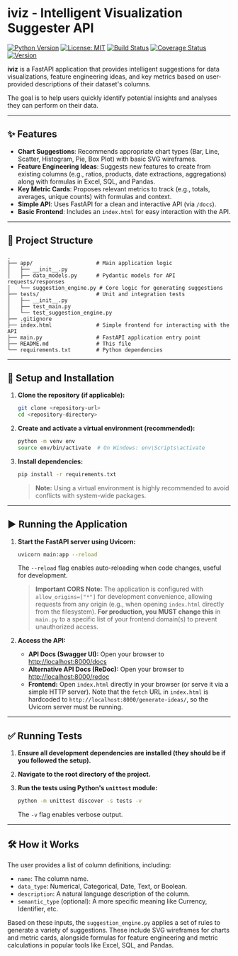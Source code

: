 # iviz - Intelligent Visualization Suggester API

[![Python Version](https://img.shields.io/badge/python-3.9%2B-blue.svg)](https://www.python.org/downloads/)
[![License: MIT](https://img.shields.io/badge/License-MIT-yellow.svg)](https://opensource.org/licenses/MIT)
[![Build Status](https://img.shields.io/badge/build-passing-brightgreen.svg)](#) <!-- Placeholder -->
[![Coverage Status](https://img.shields.io/badge/coverage-100%25-brightgreen.svg)](#) <!-- Placeholder -->
[![Version](https://img.shields.io/badge/version-0.1.0-blue.svg)](#) <!-- Placeholder, matches app version -->

**iviz** is a FastAPI application that provides intelligent suggestions for data visualizations, feature engineering ideas, and key metrics based on user-provided descriptions of their dataset's columns.

The goal is to help users quickly identify potential insights and analyses they can perform on their data.

---

## ✨ Features

*   **Chart Suggestions**: Recommends appropriate chart types (Bar, Line, Scatter, Histogram, Pie, Box Plot) with basic SVG wireframes.
*   **Feature Engineering Ideas**: Suggests new features to create from existing columns (e.g., ratios, products, date extractions, aggregations) along with formulas in Excel, SQL, and Pandas.
*   **Key Metric Cards**: Proposes relevant metrics to track (e.g., totals, averages, unique counts) with formulas and context.
*   **Simple API**: Uses FastAPI for a clean and interactive API (via `/docs`).
*   **Basic Frontend**: Includes an `index.html` for easy interaction with the API.

---

## 📂 Project Structure

```
.
├── app/                    # Main application logic
│   ├── __init__.py
│   ├── data_models.py      # Pydantic models for API requests/responses
│   └── suggestion_engine.py # Core logic for generating suggestions
├── tests/                  # Unit and integration tests
│   ├── __init__.py
│   ├── test_main.py
│   └── test_suggestion_engine.py
├── .gitignore
├── index.html              # Simple frontend for interacting with the API
├── main.py                 # FastAPI application entry point
├── README.md               # This file
└── requirements.txt        # Python dependencies
```

---

## 🚀 Setup and Installation

1.  **Clone the repository (if applicable):**
    ```bash
    git clone <repository-url>
    cd <repository-directory>
    ```

2.  **Create and activate a virtual environment (recommended):**
    ```bash
    python -m venv env
    source env/bin/activate  # On Windows: env\Scripts\activate
    ```

3.  **Install dependencies:**
    ```bash
    pip install -r requirements.txt
    ```
    > **Note:** Using a virtual environment is highly recommended to avoid conflicts with system-wide packages.

---

## ▶️ Running the Application

1.  **Start the FastAPI server using Uvicorn:**
    ```bash
    uvicorn main:app --reload
    ```
    The `--reload` flag enables auto-reloading when code changes, useful for development.

    > **Important CORS Note:** The application is configured with `allow_origins=["*"]` for development convenience, allowing requests from any origin (e.g., when opening `index.html` directly from the filesystem).
    > **For production, you MUST change this** in `main.py` to a specific list of your frontend domain(s) to prevent unauthorized access.

2.  **Access the API:**
    *   **API Docs (Swagger UI):** Open your browser to [http://localhost:8000/docs](http://localhost:8000/docs)
    *   **Alternative API Docs (ReDoc):** Open your browser to [http://localhost:8000/redoc](http://localhost:8000/redoc)
    *   **Frontend:** Open `index.html` directly in your browser (or serve it via a simple HTTP server). Note that the `fetch` URL in `index.html` is hardcoded to `http://localhost:8000/generate-ideas/`, so the Uvicorn server must be running.

---

## ✅ Running Tests

1.  **Ensure all development dependencies are installed (they should be if you followed the setup).**

2.  **Navigate to the root directory of the project.**

3.  **Run the tests using Python's `unittest` module:**
    ```bash
    python -m unittest discover -s tests -v
    ```
    The `-v` flag enables verbose output.

---

## 🛠️ How it Works

The user provides a list of column definitions, including:
*   `name`: The column name.
*   `data_type`: Numerical, Categorical, Date, Text, or Boolean.
*   `description`: A natural language description of the column.
*   `semantic_type` (optional): A more specific meaning like Currency, Identifier, etc.

Based on these inputs, the `suggestion_engine.py` applies a set of rules to generate a variety of suggestions. These include SVG wireframes for charts and metric cards, alongside formulas for feature engineering and metric calculations in popular tools like Excel, SQL, and Pandas.
```
